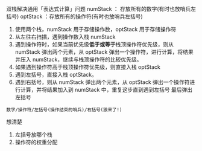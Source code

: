 双栈解决通用「表达式计算」问题
numStack ： 存放所有的数字(有时也放哨兵左括号)
optStack ：存放所有的操作符(有时也放哨兵左括号)

1. 使用两个栈，numStack 用于存储操作数，optStack 用于存储操作符
2. 从左往右扫描，遇到操作数入栈 numStack
3. 遇到操作符时，如果当前优先级**低于或等于**栈顶操作符优先级，则从 numStack 弹出两个元素，从 optStack 弹出一个操作符，进行计算，将结果并压入 numStack，继续与栈顶操作符的比较优先级。
4. 如果遇到操作符高于栈顶操作符优先级，则直接入栈 optStack
5. 遇到左括号，直接入栈 optStack。
6. 遇到右括号，则从 numStack 弹出两个元素，从 optStack 弹出一个操作符进行计算，并将结果加入到 numStack 中，重复这步直到遇到左括号 最后弹出左括号

`数字/操作符/左括号(操作结束的哨兵)/右括号(狼来了!)`

想清楚

1. 左括号放哪个栈
2. 操作符的权重分配
